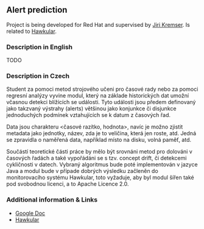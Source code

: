 ## Alert prediction ##

Project is being developed for Red Hat and supervised by [Jiri Kremser](https://github.com/Jiri-Kremser).
Is related to [Hawkular](http://www.hawkular.org/).

### Description in English ###
TODO

### Description in Czech ###
Student za pomoci metod strojového učeni pro časové rady nebo za pomoci regresní
analýzy vyvine modul, který na základe historických dat umožní včasnou detekci
blížících se události. Tyto události jsou předem definovaný jako takzvaný
výstrahy (alerts) většinou jako konjunkce či disjunkce jednoduchých podmínek
vztahujících se k datum z časových řad.

Data jsou charakteru <časové razítko, hodnota>, navíc je možno zjistit metadata
jako jednotky, název, zda je to veličina, která jen roste, atd. Jedná se
zpravidla o naměřená data, například místo na disku, volná paměť, atd.

Součástí teoretické části práce by mělo být srovnáni metod pro dolováni v
časových řadách a také vypořádáni se s tzv. concept drift, či detekcemi
cykličnosti v datech. Vybraný algoritmus bude poté implementován v jazyce Java a
modul bude v případe dobrých výsledku začleněn do monitorovacího systému
Hawkular, toto vyžaduje, aby byl modul šířen také pod svobodnou licenci, a to
Apache Licence 2.0.

### Additional information & Links  ###
* [Google Doc](https://docs.google.com/document/d/127rSiX4ElhGC4QNYK7OJiz0uufGbRprELlvfevLOuXI/edit?usp=sharing)
* [Hawkular](http://www.hawkular.org/)
